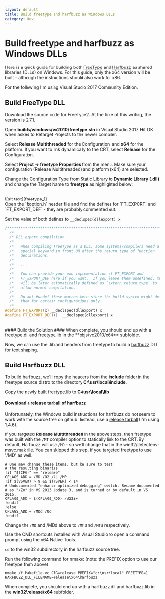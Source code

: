 ```yaml
---
layout: default
title: Build freetype and harfbuzz as Windows DLLs
category: Dev
---
```


# Build freetype and harfbuzz as Windows DLLs #

Here is a quick guide for building both [FreeType](https://www.freetype.org/) and [Harfbuzz](https://www.freedesktop.org/wiki/Software/HarfBuzz/) as shared libraries (DLLs) on Windows.  For this guide, only the x64 version will be built - although the instructions should also work for x86.

For the following I'm using Visual Studio 2017 Community Edition.

## Build FreeType DLL ##

Download the source code for FreeType2.  At the time of this writing, the version is 2.7.1.

Open **builds/windows/vc2010/freetype.sln** in Visual Studio 2017.  Hit OK when asked to Retarget Projects to the newer compiler.

Select **Release Multithreaded** for the Configuration, and **x64** for the platform.  If you want to link dynamically to the CRT, select **Release** for the Configuration.

Select **Project -> freetype Properties** from the menu.  Make sure your configuration (Release Multithreaded) and platform (x64) are selected.

Change the Configuration Type from Static Library to **Dynamic Library (.dll)** and change the Target Name to **freetype** as highlighted below:

<br/>
![alt text][freetype_1]

<br/>
Open the `ftoption.h` header file and find the defines for `FT_EXPORT` and `FT_EXPORT_DEF` - they are probably commented out.  

Set the value of both defines to `__declspec(dllexport) x`

```cpp
/*************************************************************************/
  /*                                                                       */
  /* DLL export compilation                                                */
  /*                                                                       */
  /*   When compiling FreeType as a DLL, some systems/compilers need a     */
  /*   special keyword in front OR after the return type of function       */
  /*   declarations.                                                       */
  /*                                                                       */
  /*   ...                                                                 */
  /*                                                                       */
  /*   You can provide your own implementation of FT_EXPORT and            */
  /*   FT_EXPORT_DEF here if you want.  If you leave them undefined, they  */
  /*   will be later automatically defined as `extern return_type' to      */
  /*   allow normal compilation.                                           */
  /*                                                                       */
  /*   Do not #undef these macros here since the build system might define */
  /*   them for certain configurations only.                               */
  /*                                                                       */
#define FT_EXPORT(x) __declspec(dllexport) x
#define FT_EXPORT_DEF(x)  __declspec(dllexport) x
```
<br/>
#### Build the Solution ####
When complete, you should end up with a freetype.dll and freetype.lib in the **objs/vc2010/x64** subfolder.

Now, we can use the .lib and headers from freetype to build a [harfbuzz](https://www.freedesktop.org/wiki/Software/HarfBuzz/) DLL for text shaping.  

## Build Harfbuzz DLL ##

To build harfbuzz, we'll copy the headers from the **include** folder in the freetype source distro to the directory **C:\usr\local\include**.  

Copy the newly built freetype.lib to **C:\usr\local\lib**

#### Download a release tarball of harfbuzz ####

Unfortunately, the Windows build instructions for harfbuzz do not seem to work with the source tree on github.  Instead, use a [release tarball](https://www.freedesktop.org/software/harfbuzz/release/) (I'm using 1.4.6).

If you targeted **Release Multithreaded** in the above steps, then freetype was built with the `/MT` compiler option to statically link to the CRT.  By default, Harfbuzz will use `/MD` - so we'll change that in the win32/detectenv-msvc.mak file.  You can skipped this step, if you targeted freetype to use '/MD' as well.

```Batchfile
# One may change these items, but be sure to test
# the resulting binaries
!if "$(CFG)" == "release"
CFLAGS_ADD = /MD /O2 /GL /MP
!if $(VSVER) > 9 && $(VSVER) < 14
# Undocumented "enhance optimized debugging" switch. Became documented
# as "/Zo" in VS 2013 Update 3, and is turned on by default in VS 2015.
CFLAGS_ADD = $(CFLAGS_ADD) /d2Zi+
!endif
!else
CFLAGS_ADD = /MDd /Od
!endif
```

Change the `/MD` and /MDd above to `/MT` and `/MTd` respectively.

Use the CMD shortcuts installed with Visual Studio to open a command prompt using the x64 Native Tools.

`cd` to the win32 subdirectory in the harfbuzz source tree.

Run the following command for nmake: (note: the PREFIX option to use our freetype from above)

```Batchfile
nmake /f Makefile.vc CFG=release PREFIX="c:\usr\local" FREETYPE=1 HARFBUZZ_DLL_FILENAME=release\x64\harfbuzz
```
When complete, you should end up with a harfbuzz.dll and harfbuzz.lib in the **win32\release\x64** subfolder.


[freetype_1]: https://s3.amazonaws.com/gregwessels/posts/2017/freetype-vc.jpg "FreeType VC Project Settings"
